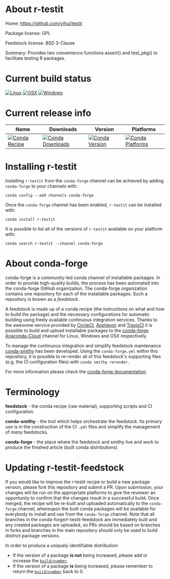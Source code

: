 About r-testit
==============

Home: https://github.com/yihui/testit

Package license: GPL

Feedstock license: BSD 3-Clause

Summary: Provides two convenience functions assert() and test_pkg() to facilitate testing R packages.



Current build status
====================

[![Linux](https://img.shields.io/circleci/project/github/conda-forge/r-testit-feedstock/master.svg?label=Linux)](https://circleci.com/gh/conda-forge/r-testit-feedstock)
[![OSX](https://img.shields.io/travis/conda-forge/r-testit-feedstock/master.svg?label=macOS)](https://travis-ci.org/conda-forge/r-testit-feedstock)
[![Windows](https://img.shields.io/appveyor/ci/conda-forge/r-testit-feedstock/master.svg?label=Windows)](https://ci.appveyor.com/project/conda-forge/r-testit-feedstock/branch/master)

Current release info
====================

| Name | Downloads | Version | Platforms |
| --- | --- | --- | --- |
| [![Conda Recipe](https://img.shields.io/badge/recipe-r--testit-green.svg)](https://anaconda.org/conda-forge/r-testit) | [![Conda Downloads](https://img.shields.io/conda/dn/conda-forge/r-testit.svg)](https://anaconda.org/conda-forge/r-testit) | [![Conda Version](https://img.shields.io/conda/vn/conda-forge/r-testit.svg)](https://anaconda.org/conda-forge/r-testit) | [![Conda Platforms](https://img.shields.io/conda/pn/conda-forge/r-testit.svg)](https://anaconda.org/conda-forge/r-testit) |

Installing r-testit
===================

Installing `r-testit` from the `conda-forge` channel can be achieved by adding `conda-forge` to your channels with:

```
conda config --add channels conda-forge
```

Once the `conda-forge` channel has been enabled, `r-testit` can be installed with:

```
conda install r-testit
```

It is possible to list all of the versions of `r-testit` available on your platform with:

```
conda search r-testit --channel conda-forge
```


About conda-forge
=================

conda-forge is a community-led conda channel of installable packages.
In order to provide high-quality builds, the process has been automated into the
conda-forge GitHub organization. The conda-forge organization contains one repository
for each of the installable packages. Such a repository is known as a *feedstock*.

A feedstock is made up of a conda recipe (the instructions on what and how to build
the package) and the necessary configurations for automatic building using freely
available continuous integration services. Thanks to the awesome service provided by
[CircleCI](https://circleci.com/), [AppVeyor](http://www.appveyor.com/)
and [TravisCI](https://travis-ci.org/) it is possible to build and upload installable
packages to the [conda-forge](https://anaconda.org/conda-forge)
[Anaconda-Cloud](http://docs.anaconda.org/) channel for Linux, Windows and OSX respectively.

To manage the continuous integration and simplify feedstock maintenance
[conda-smithy](http://github.com/conda-forge/conda-smithy) has been developed.
Using the ``conda-forge.yml`` within this repository, it is possible to re-render all of
this feedstock's supporting files (e.g. the CI configuration files) with ``conda smithy rerender``.

For more information please check the [conda-forge documentation](https://conda-forge.org/docs/).

Terminology
===========

**feedstock** - the conda recipe (raw material), supporting scripts and CI configuration.

**conda-smithy** - the tool which helps orchestrate the feedstock.
                   Its primary use is in the construction of the CI ``.yml`` files
                   and simplify the management of *many* feedstocks.

**conda-forge** - the place where the feedstock and smithy live and work to
                  produce the finished article (built conda distributions)


Updating r-testit-feedstock
===========================

If you would like to improve the r-testit recipe or build a new
package version, please fork this repository and submit a PR. Upon submission,
your changes will be run on the appropriate platforms to give the reviewer an
opportunity to confirm that the changes result in a successful build. Once
merged, the recipe will be re-built and uploaded automatically to the
`conda-forge` channel, whereupon the built conda packages will be available for
everybody to install and use from the `conda-forge` channel.
Note that all branches in the conda-forge/r-testit-feedstock are
immediately built and any created packages are uploaded, so PRs should be based
on branches in forks and branches in the main repository should only be used to
build distinct package versions.

In order to produce a uniquely identifiable distribution:
 * If the version of a package **is not** being increased, please add or increase
   the [``build/number``](http://conda.pydata.org/docs/building/meta-yaml.html#build-number-and-string).
 * If the version of a package **is** being increased, please remember to return
   the [``build/number``](http://conda.pydata.org/docs/building/meta-yaml.html#build-number-and-string)
   back to 0.